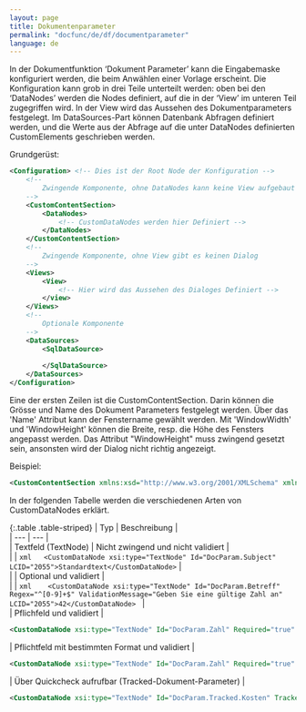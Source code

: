 ```yaml
---
layout: page
title: Dokumentenparameter
permalink: "docfunc/de/df/documentparameter"
language: de
---
```


In der Dokumentfunktion ‘Dokument Parameter’ kann die Eingabemaske konfiguriert werden, die beim Anwählen einer Vorlage erscheint. Die Konfiguration kann grob in drei Teile unterteilt werden: oben bei den ‘DataNodes’ werden die Nodes definiert, auf die in der ‘View’ im unteren Teil zugegriffen wird. In der View wird das Aussehen des Dokumentparameters festgelegt. Im DataSources-Part können Datenbank Abfragen definiert werden, und die Werte aus der Abfrage auf die unter DataNodes definierten CustomElements geschrieben werden.

Grundgerüst:
```xml
<Configuration>	<!-- Dies ist der Root Node der Konfiguration -->
	<!--
		Zwingende Komponente, ohne DataNodes kann keine View aufgebaut werden
	-->
	<CustomContentSection>
		<DataNodes>
			<!-- CustomDataNodes werden hier Definiert -->
		</DataNodes>
	</CustomContentSection>
	<!--
		Zwingende Komponente, ohne View gibt es keinen Dialog
	-->
	<Views>
		<View>
			<!-- Hier wird das Aussehen des Dialoges Definiert -->
		</view>
	</Views>
	<!-- 
		Optionale Komponente
	-->
	<DataSources>
		<SqlDataSource>
		
		</SqlDataSource>
	</DataSources>
</Configuration>
```

Eine der ersten Zeilen ist die CustomContentSection. Darin können die Grösse und Name des Dokument Parameters festgelegt werden. Über das 'Name' Attribut kann der Fenstername gewählt werden. Mit 'WindowWidth' und 'WindowHeight' können die Breite, resp. die Höhe des Fensters angepasst werden.
Das Attribut "WindowHeight" muss zwingend gesetzt sein, ansonsten wird der Dialog nicht richtig angezeigt.

Beispiel:
```xml
<CustomContentSection xmlns:xsd="http://www.w3.org/2001/XMLSchema" xmlns:xsi="http://www.w3.org/2001/XMLSchema-instance" Name="Dokument-Parameter" WindowWidth="750" WindowHeight="750">
```

In der folgenden Tabelle werden die verschiedenen Arten von CustomDataNodes erklärt.

{:.table .table-striped}
|  Typ     |  Beschreibung  |             
|  --- 	|  ---	|    
|  Textfeld (TextNode) |  Nicht zwingend und nicht validiert  |   
|  | ```xml   <CustomDataNode xsi:type="TextNode" Id="DocParam.Subject" LCID="2055">Standardtext</CustomDataNode>``` |   
|  |  Optional und validiert  |    
|  | ```xml   
	  <CustomDataNode xsi:type="TextNode" Id="DocParam.Betreff" Regex="^[0-9]+$" ValidationMessage="Geben Sie eine gültige Zahl an" LCID="2055">42</CustomDataNode>
	  ```  |   
|  Pflichfeld und validiert |  

 
```xml
<CustomDataNode xsi:type="TextNode" Id="DocParam.Zahl" Required="true" ValidationMessage="Das Betreff-Feld darf nicht leer sein." LCID="2055" />
```
|  Pflichtfeld mit bestimmten Format und validiert |
```xml
<CustomDataNode xsi:type="TextNode" Id="DocParam.Zahl" Required="true" Regex="^[0-9]+$" ValidationMessage="Das Betreff-Feld darf nicht leer sein." LCID="2055" />
```
|  Über Quickcheck aufrufbar (Tracked-Dokument-Parameter) |
```xml
<CustomDataNode xsi:type="TextNode" Id="DocParam.Tracked.Kosten" Tracked="true" Label="Gesamtkosten" LCID="2055" />
```
